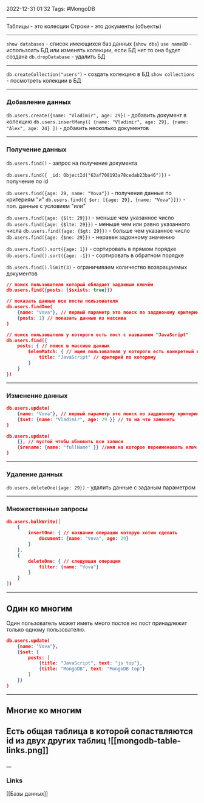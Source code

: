 2022-12-31 01:32
Tags: #MongoDB

---
Таблицы - это колесции
Строки - это документы (объекты)

---

`show databases` - список имеющихся баз данных (`show dbs`)
`use nameBD` - использоать БД или изменять колекции, если БД нет то она будет создана
`db.dropDatabase` - удалить БД

---

`db.createCollection("users")` - создать колекцию в БД
`show collections` - посмотреть колекции в БД

---
### Добавление данных

`db.users.create({name: "Vladimir", age: 29})` - добавить документ в колекцию
`db.users.insertMany([
{name: "Vladimir", age: 29},
{name: "Alex", age: 24}
])` - добавить несколько документов

---
### Получение данных

`db.users.find()` - запрос на получение документа

`db.users.find({ _id: ObjectId("63af708193a78cedab23ba46")})` - получение по id

`db.users.find({age: 29, name: "Vova"})` - получение данные по критериям "и"
`db.users.find({ $or: [{age: 29}, {name: "Vova"}]})` - пол. данные с условием "или"

`db.users.find({age: {$lt: 29}})` - меньше чем указанное число
`db.users.find({age: {$lte: 29}})` - меньше чем или равно указанного числа
`db.users.find({age: {$gt: 29}})` - больше чем указанное число
`db.users.find({age: {$ne: 29}})` - неравен задонному значению

`db.users.find().sort({age: 1})` - сортировать в прямом порядке
`db.users.find().sort({age: -1})` - сортировать в обратном порядке

`db.users.find().limit(3)` - ограничиваем количество возвращаемых документов

```JSON
// поиск пользователя который обладает заданным ключём
db.users.find({posts: {$sxists: true}})
```

```JSON
// показать данные все посты пользователя
db.users.findOne(
	{name: "Vova"}, // первый параметр это поиск по заддноному критерию
	{posts: 1} // показать данные из массива
)
```

```JSON
// поиск пользователя у которого есть пост с названием "JavaScript"
db.users.find({
	posts: { // поиск в массиве данных
		$elemMatch: { // ищем пользователя у которого есть конкретный пост
			title: "JavaScript" // критерий по которому 
		}
	}
})
```

---

### Изменение данных

```JSON
db.users.update(
	{name: "Vova"}, // первый параметр это поиск по заддноному критерию
	{$set: {name: "Vladimir", age: 29 }} // то на что заменить
)
```

```JSON
db.users.update(
	{}, // пустой чтобы обновить все записи
	{$rename: {name: "fullName" }} //имя на которое переименовать ключ объекта
)
```

---

### Удаление данных
`db.users.deleteOne({age: 29})` - удалить данные с заданым параметром

---

### Множественные запросы

```json
db.users.bulkWrite([
	{
		insertOne: { // название операции которую хотим сделать
			document: {name: "Vova", age: 29}
		}
	},
	{
		deleteOne: { // следующая операция
			filter: {name: "Vova"}
		}
	}
])
```

---

## Один ко многим
Один пользователь может иметь много постов но пост принадлежит только одному пользователю.

```JSON
db.users.update(
	{name: "Vova"},
	{$set: {
		posts: [
			{title: "JavaScript", text: "js top"},
			{title: "MongoDB", text: "MongoDB top"}
		]
	}}
)
```

---

## Многие ко многим
Есть общая таблица в которой сопаствляются id из двух других таблиц
![[mongodb-table-links.png]]
---
__
### Links
[[Базы данных]]
